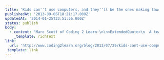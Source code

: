 ```yaml
---
title: 'Kids can''t use computers, and they''ll be the ones making laws soon'
publishedAt: '2013-09-06T18:21:17.000Z'
updatedAt: '2014-01-25T23:51:56.000Z'
status: publish
body:
  - content: "Marc Scott of Coding 2 Learn:\n\n<ExtendedQuote>\n  A teacher phones my office, complaining that his laptop has \x93no internet\x94. I take a walk down to his classroom. He tells me that the internet was there yesterday, but today it\x92s gone. His desktop is a solid wall of randomly placed Microsoft office icons. I quickly try and explain that the desktop is not a good place to store files as they\x92re not backed up on the server, but he doesn\x92t care; he just wants the internet back. I open the start menu and click on Internet Explorer, and it flashes to life with his homepage displayed. He explains that the Internet used to be on his desktop, but isn\x92t any more. I close I.E. and scour the desktop, eventually finding the little blue \x91e\x92 buried amongst some PowerPoint and Excel icons. I point to it. He points to a different location on the screen, informing me of where it used to be. I drag the icon back to it\x92s original location. He\x92s happy. He can\x92t use a computer.\n</ExtendedQuote>\n\nThis one made me laugh the most, mostly because \"storing files on your desktop\" is such a classic practice it no longer surprises me. However, the article itself is pretty serious. There is a lot said about kids as \"digital natives,\" but it's all a myth. Kids don't know how to actually *use* computers any better than we do. They may be more comfortable with some internet applications, and they certainly have different interests and use cases, but in terms of how a computer (and the internet) actually *works*, they're no better than anyone else.\n\nI mention this in light of the revelations coming out about the NSA (and generally a lot of the terrible laws that come out of Congress regarding the internet). These are the people who are going to grow up and continue making laws about these things, without any decent understanding of how they actually work.\n\nOn some level, we can forgive our current Congress for not understanding something this new, as they have a lot of things to deal with, and being up to date on the latest technology isn't always the highest priority. However, if those kids grow up into legislators and *still* don't know how computers work (like, actually *work*), then we've failed.\n"
    _template: richText
link:
  url: 'http://www.coding2learn.org/blog/2013/07/29/kids-cant-use-computers/'
_template: link
---
```


